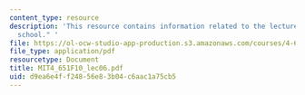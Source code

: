 ```yaml
---
content_type: resource
description: 'This resource contains information related to the lecture "San Francisco
  school." '
file: https://ol-ocw-studio-app-production.s3.amazonaws.com/courses/4-651-art-since-1940-fall-2010/d9ea6e4ff24856e83b04c6aac1a75cb5_MIT4_651F10_lec06.pdf
file_type: application/pdf
resourcetype: Document
title: MIT4_651F10_lec06.pdf
uid: d9ea6e4f-f248-56e8-3b04-c6aac1a75cb5
---
```

